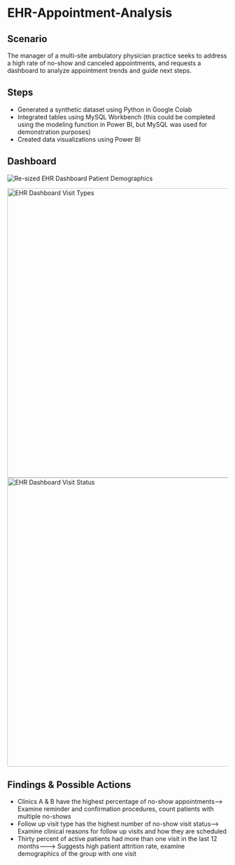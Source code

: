 # EHR-Appointment-Analysis
## Scenario

The manager of a multi-site ambulatory physician practice seeks to address a high rate of no-show and canceled appointments, and requests a dashboard to analyze appointment trends and guide next steps.

## Steps

- Generated a synthetic dataset using Python in Google Colab
- Integrated tables using MySQL Workbench (this could be completed using the modeling function in Power BI, but MySQL was used for demonstration purposes)
- Created data visualizations using Power BI

## Dashboard

![Re-sized EHR Dashboard Patient Demographics](https://github.com/user-attachments/assets/256c9587-dd27-4c9d-9b73-f497a25d4816)



<img width="660" alt="EHR Dashboard Visit Types" src="https://github.com/user-attachments/assets/fe976dd2-6a14-4d25-beda-2bc2ae5f4a57" />



<img width="659" alt="EHR Dashboard Visit Status" src="https://github.com/user-attachments/assets/066195f4-06b4-4e91-942e-a726b0c7bf9e" />


## Findings & Possible Actions

- Clinics A & B have the highest percentage of no-show appointments--> Examine reminder and confirmation procedures, count patients with multiple no-shows
- Follow up visit type has the highest number of no-show visit status--> Examine clinical reasons for follow up visits and how they are scheduled 
- Thirty percent of active patients had more than one visit in the last 12 months---> Suggests high patient attrition rate, examine demographics of the group with one visit
